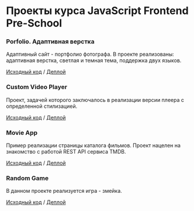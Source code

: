 # Проекты курса JavaScript Frontend Pre-School

### Porfolio. Адаптивная верстка

Адаптивный сайт - портфолио фотографа. В проекте реализованы: адаптивная верстка, светлая и темная тема, поддержка двух языков.

[Исходный код](https://github.com/artpotlov/rss-preschool-course-projects/tree/portfolio-part3) / 
[Деплой](https://artpotlov.github.io/rss-preschool-course-projects/portfolio)

### Custom Video Player

Проект, задачей которого заключалось в реализации версии плеера с определенной стилизацией.

[Исходный код](https://github.com/artpotlov/rss-preschool-course-projects/tree/js30-1.3-custom-video) / 
[Деплой](https://artpotlov.github.io/rss-preschool-course-projects/js30-1.3-custom-video)

### Movie App

Пример реализации страницы каталога фильмов. Проект нацелен на знакомство с работой REST API сервиса TMDB.

[Исходный код](https://github.com/artpotlov/rss-preschool-course-projects/tree/js30-2.3-movie-app) / 
[Деплой](https://artpotlov.github.io/rss-preschool-course-projects/js30-2.3-movie-app)

### Random Game

В данном проекте реализуется игра - змейка.

[Исходный код](https://github.com/artpotlov/rss-preschool-course-projects/tree/js30-3.3-random-game) / 
[Деплой](https://artpotlov.github.io/rss-preschool-course-projects/js30-3.3-random-game)
